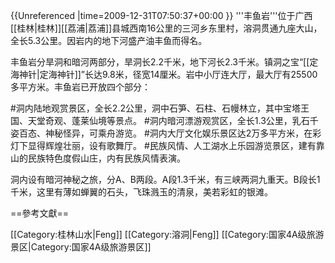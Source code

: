 {{Unreferenced |time=2009-12-31T07:50:37+00:00 }}
'''丰鱼岩'''位于广西[[桂林|桂林]][[荔浦|荔浦]]县城西南16公里的三河乡东里村，溶洞贯通九座大山，全长5.3公里。因岩内的地下河盛产油丰鱼而得名。

丰鱼岩分旱洞和暗河两部分，旱洞长2.2千米，地下河长2.3千米。镇洞之宝“[[定海神针|定海神针]]”长达9.8米，径宽14厘米。岩中小厅连大厅，最大厅有25500多平方米。丰鱼岩已开放四个部分：

#洞内陆地观赏景区，全长2.2公里，洞中石笋、石柱、石幔林立，其中宝塔王国、天堂奇观、蓬莱仙境等景点。
#洞内暗河漂游观赏区，全长1.3公里，乳石千姿百态、神秘怪异，可乘舟游览。
#洞内大厅文化娱乐景区达2万多平方米，在彩灯下显得辉煌壮丽，设有歌舞厅。
#民族风情、人工湖水上乐园游览景区，建有靠山的民族特色度假山庄，内有民族风情表演。

洞内设有暗河神秘之旅，分A、B两段。A段1.3千米，有三峡两洞九重天。B段长1千米，这里有薄如蝉翼的石头，飞珠溅玉的清泉，美若彩虹的银滩。

==參考文獻==
<div class="references-small">
<references></references>
</div>
[[Category:桂林山水|Feng]]
[[Category:溶洞|Feng]]
[[Category:国家4A级旅游景区|Category:国家4A级旅游景区]]